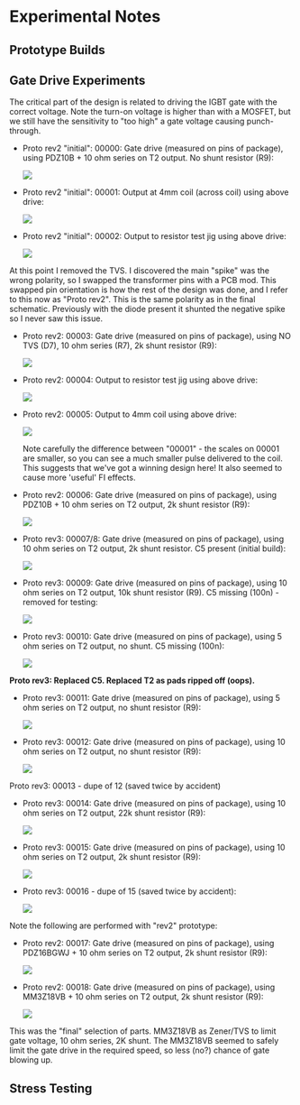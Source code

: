 # Experimental Notes

## Prototype Builds


## Gate Drive Experiments

The critical part of the design is related to driving the IGBT gate with the correct voltage. Note the turn-on voltage is higher than with a MOSFET,
but we still have the sensitivity to "too high" a gate voltage causing punch-through.

* Proto rev2 "initial": 00000: Gate drive (measured on pins of package), using PDZ10B + 10 ohm series on T2 output. No shunt resistor (R9):

   ![](img\tek00000.png)

* Proto rev2 "initial": 00001: Output at 4mm coil (across coil) using above drive:

   ![](img\tek00001.png)

* Proto rev2 "initial": 00002: Output to resistor test jig using above drive:

   ![](img\tek00002.png)

At this point I removed the TVS. I discovered the main "spike" was the wrong polarity, so I swapped the transformer pins with a PCB mod. This swapped
pin orientation is how the rest of the design was done, and I refer to this now as "Proto rev2". This is the same polarity as in the final schematic.
Previously with the diode present it shunted the negative spike so I never saw this issue.

* Proto rev2: 00003: Gate drive (measured on pins of package), using NO TVS (D7), 10 ohm series (R7), 2k shunt resistor (R9):

   ![](img\tek00003.png)

* Proto rev2: 00004: Output to resistor test jig using above drive:

   ![](img\tek00004.png)

* Proto rev2: 00005: Output to 4mm coil using above drive:

   ![](img\tek00005.png)

   Note carefully the difference between "00001" - the scales on 00001 are smaller, so you can see a much smaller pulse delivered to the coil. This suggests that
   we've got a winning design here! It also seemed to cause more 'useful' FI effects.


* Proto rev2: 00006: Gate drive (measured on pins of package), using PDZ10B + 10 ohm series on T2 output, 2k shunt resistor (R9):

    ![](img\tek00006.png)

* Proto rev3: 00007/8: Gate drive (measured on pins of package), using 10 ohm series on T2 output, 2k shunt resistor. C5 present (initial build):

   ![](img\tek00007.png)

* Proto rev3: 00009: Gate drive (measured on pins of package), using 10 ohm series on T2 output, 10k shunt resistor (R9). C5 missing (100n) - removed for testing:

   ![](img\tek00008.png)

* Proto rev3: 00010: Gate drive (measured on pins of package), using 5 ohm series on T2 output, no shunt. C5 missing (100n):

   ![](img\tek00010.png)

**Proto rev3: Replaced C5. Replaced T2 as pads ripped off (oops).**

* Proto rev3: 00011: Gate drive (measured on pins of package), using 5 ohm series on T2 output, no shunt resistor (R9):

   ![](img\tek00011.png)

* Proto rev3: 00012: Gate drive (measured on pins of package), using 10 ohm series on T2 output, no shunt resistor (R9):

   ![](img\tek00012.png)

Proto rev3: 00013 - dupe of 12 (saved twice by accident)

* Proto rev3: 00014: Gate drive (measured on pins of package), using 10 ohm series on T2 output, 22k shunt resistor (R9):

   ![](img\tek00014.png)

* Proto rev3: 00015: Gate drive (measured on pins of package), using 10 ohm series on T2 output, 2k shunt resistor (R9):
   
   ![](img\tek00015.png)

* Proto rev3: 00016 - dupe of 15 (saved twice by accident):

   ![](img\tek00016.png)

Note the following are performed with "rev2" prototype:

* Proto rev2: 00017: Gate drive (measured on pins of package), using PDZ16BGWJ + 10 ohm series on T2 output, 2k shunt resistor (R9):

   ![](img\tek00017.png)

* Proto rev2: 00018: Gate drive (measured on pins of package), using MM3Z18VB + 10 ohm series on T2 output, 2k shunt resistor (R9):
   
   ![](img\tek00018.png)

This was the "final" selection of parts. MM3Z18VB as Zener/TVS to limit gate voltage, 10 ohm series, 2K shunt. The MM3Z18VB seemed to safely limit
the gate drive in the required speed, so less (no?) chance of gate blowing up.

## Stress Testing